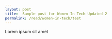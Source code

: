 ```yaml
---
layout: post
title:  Sample post for Women In Tech Updated 2
permalink: /read/women-in-tech/test
---
```

Lorem ipsum sit amet
